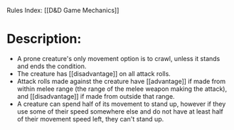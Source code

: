 Rules Index: [[D&D Game Mechanics]]
# Description:
 -  A prone creature's only movement option is to crawl, unless it stands and ends the condition. 
 -  The creature has [[disadvantage]] on all attack rolls. 
 -  Attack rolls made against the creature have [[advantage]] if made from within melee range (the range of the melee weapon making the attack), and [[disadvantage]] if made from outside that range. 
 -  A creature can spend half of its movement to stand up, however if they use some of their speed somewhere else and do not have at least half of their movement speed left, they can't stand up. 
